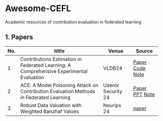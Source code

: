 # Awesome-CEFL
Academic resources of contribution evaluation in  federated learning

## 1. Papers

| No.  | tiltle                                                       | Venue               | Source                                                       |
| ---- | ------------------------------------------------------------ | ------------------- | ------------------------------------------------------------ |
| 1    | Contributions Estimation in Federated Learning: A Comprehensive Experimental Evaluation | VLDB24              | [Paper](https://dbgroup.cs.tsinghua.edu.cn/ligl//papers/FLCE_VLDB2024_2.pdf) [Code](https://github.com/veevang/flce) [Note](https://github.com/wawabinger/Awesome-CEFL/blob/main/Notes/1.md) |
| 2    | ACE: A Model Poisoning Attack on Contribution Evaluation Methods in Federated Learning | Usenix Security  24 | [Paper](https://www.usenix.org/conference/usenixsecurity24/presentation/xu-zhangchen) [PPT](https://zhangchenxu.com/files/Usenix-Security-24-ACE.pdf) [Note](https://github.com/wawabinger/Awesome-CEFL/blob/main/Notes/2.md) |
| 3    | Robust Data Valuation with Weighted Banzhaf Values           | Neurips 24          | [paper](https://papers.nips.cc/paper_files/paper/2023/file/bdb0596d13cfccf2db6f0cc5280d2a3f-Paper-Conference.pdf) |
